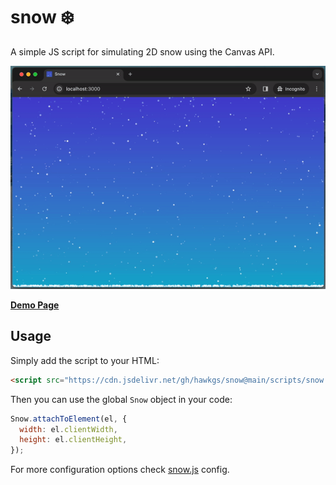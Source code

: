 # snow ❄️

A simple JS script for simulating 2D snow using the Canvas API.

![Demo](assets/demo.gif)

**[Demo Page](https://hawkgs-snow.netlify.app)**

## Usage

Simply add the script to your HTML:

```html
<script src="https://cdn.jsdelivr.net/gh/hawkgs/snow@main/scripts/snow.min.js"></script>
```

Then you can use the global `Snow` object in your code:

```javascript
Snow.attachToElement(el, {
  width: el.clientWidth,
  height: el.clientHeight,
});
```

For more configuration options check [snow.js](scripts/snow.js) config.

